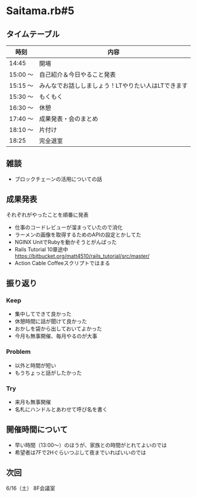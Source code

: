# Saitama.rb#5

## タイムテーブル

| 時刻 | 内容 |
| --- | --- |
| 14:45 | 開場 |
| 15:00 ～  | 自己紹介＆今日やること発表 |
| 15:15 ～ | みんなでお話ししましょう！LTやりたい人はLTできます |
| 15:30 ～ | もくもく |
| 16:30 ～ | 休憩 |
| 17:40 ～ | 成果発表・会のまとめ |
| 18:10 ～ | 片付け |
| 18:25 | 完全退室 |

## 雑談

- ブロックチェーンの活用についての話

## 成果発表

それぞれがやったことを順番に発表

- 仕事のコードレビューが溜まっていたので消化
- ラーメンの画像を取得するためのAPIの設定とかしてた
- NGINX UnitでRubyを動かそうとがんばった
- Rails Tutorial 10章途中 https://bitbucket.org/matt4510/rails_tutorial/src/master/
- Action Cable Coffeeスクリプトではまる

## 振り返り

### Keep

- 集中してできて良かった
- 休憩時間に話が聞けて良かった
- おかしを袋から出しておいてよかった
- 今月も無事開催、毎月やるのが大事

### Problem

- 以外と時間が短い
- もうちょっと話がしたかった

### Try

- 来月も無事開催
- 名札にハンドルとあわせて呼び名を書く

## 開催時間について

- 早い時間（13:00～）のほうが、家族との時間がとれてよいのでは
- 希望者は7Fで2Hぐらいつぶして夜までいればいいのでは

## 次回

6/16（土） 8F会議室

